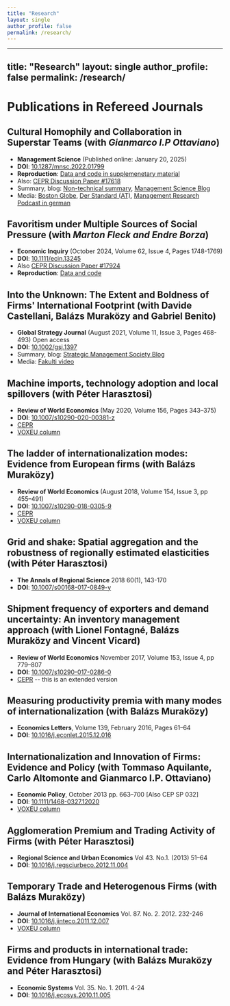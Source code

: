 ```yaml
---
title: "Research"
layout: single
author_profile: false
permalink: /research/
---
```


<!-- This page summarises my published research and ongoing projects. Entries are grouped into refereed journal articles, broader publications, books/chapters and work in progress. Wherever possible, I include Digital Object Identifiers (DOIs) or stable links so that readers can easily access the published version. Links marked with a DOI prefix point directly to the journal page via https://doi.org. -->

---
title: "Research"
layout: single
author_profile: false
permalink: /research/
---

# Publications in Refereed Journals

## **Cultural Homophily and Collaboration in Superstar Teams** (with *Gianmarco I.P Ottaviano*) 
* **Management Science** (Published online: January 20, 2025)
* **DOI**: [10.1287/mnsc.2022.01799](https://doi.org/10.1287/mnsc.2022.01799)
* **Reproduction**: [Data and code in supplemenetary material](https://pubsonline.informs.org/doi/suppl/10.1287/mnsc.2022.01799)
* Also: [CEPR Discussion Paper #17618](https://cepr.org/publications/dp17618)
* Summary, blog: [Non-technical summary](/mansci-ntsummary/), [Management Science Blog](https://www.linkedin.com/feed/update/urn:li:activity:7316814873185701888/)
* Media: [Boston Globe](https://www.bostonglobe.com/2025/02/03/opinion/social-studies-economics-immigration-deportation-subtle-biases-sports/), [Der Standard (AT)](https://www.derstandard.at/story/3000000264636/die-versteckten-muster-menschlichen-verhaltens-im-fussball), [Management Research Podcast in german](https://podcasts.apple.com/at/podcast/gleich-und-gleich-gesellt-sich-gern-aber-wieviel-silobildung/id1706522611?i=1000701676874)


## **Favoritism under Multiple Sources of Social Pressure** (with *Marton Fleck and Endre Borza*)
* **Economic Inquiry** (October 2024, Volume 62, Issue 4, Pages 1748-1769) 
* **DOI**: [10.1111/ecin.13245](https://doi.org/10.1111/ecin.13245)
* Also [CEPR Discussion Paper #17924](https://cepr.org/publications/dp17924)
* **Reproduction**: [Data and code](https://doi.org/10.3886/E195463V5)

## **Into the Unknown: The Extent and Boldness of Firms' International Footprint** (with Davide Castellani, Balázs Muraközy and Gabriel Benito)
* **Global Strategy Journal** (August 2021, Volume 11, Issue 3, Pages 468-493) Open access
* **DOI**: [10.1002/gsj.1397](https://doi.org/10.1002/gsj.1397)  
* Summary, blog: [Strategic Management Society Blog](https://strategicmanagementsociety.wordpress.com/2021/03/10/into-the-unknown-a-richer-way-to-capture-firm-internationalization/)
* Media:  [Fakulti video]()

## **Machine imports, technology adoption and local spillovers** (with Péter Harasztosi)
* **Review of World Economics** (May 2020, Volume 156, Pages 343–375)
* **DOI**: [10.1007/s10290-020-00381-z](https://doi.org/10.1007/s10290-020-00381-z)
* [CEPR](https://cepr.org/publications/dp13623)
* [VOXEU column](https://voxeu.org/article/technology-adoption-machine-imports)

## **The ladder of internationalization modes: Evidence from European firms** (with Balázs Muraközy)
* **Review of World Economics** (August 2018, Volume 154, Issue 3, pp 455–491) 
* **DOI**: [10.1007/s10290-018-0305-9](https://doi.org/10.1007/s10290-018-0305-9)
* [CEPR](https://cepr.org/publications/dp12693)
* [VOXEU column](https://voxeu.org/article/ladder-internationalisation-modes)

## **Grid and shake: Spatial aggregation and the robustness of regionally estimated elasticities** (with Péter Harasztosi)
* **The Annals of Regional Science** 2018 60(1), 143-170 
* **DOI**: [10.1007/s00168-017-0849-y](https://doi.org/10.1007/s00168-017-0849-y)

## **Shipment frequency of exporters and demand uncertainty: An inventory management approach** (with Lionel Fontagné, Balázs Muraközy and Vincent Vicard)
* **Review of World Economics** November 2017, Volume 153, Issue 4, pp 779–807
* **DOI**: [10.1007/s10290-017-0286-0](https://doi.org/10.1007/s10290-017-0286-0)
* [CEPR](https://cepr.org/publications/dp11013) -- this is an extended version

## **Measuring productivity premia with many modes of internationalization** (with Balázs Muraközy)
* **Economics Letters**, Volume 139, February 2016, Pages 61–64
* **DOI**: [10.1016/j.econlet.2015.12.016](https://doi.org/10.1016/j.econlet.2015.12.016)

## **Internationalization and Innovation of Firms: Evidence and Policy** (with Tommaso Aquilante, Carlo Altomonte and Gianmarco I.P. Ottaviano)
* **Economic Policy**, October 2013 pp. 663–700 [Also CEP SP 032] 
* **DOI**: [10.1111/1468-0327.12020](https://doi.org/10.1111/1468-0327.12020)
* [VOXEU column](https://voxeu.org/article/internationalisation-innovation-and-productivity-firms)

## **Agglomeration Premium and Trading Activity of Firms** (with Péter Harasztosi)
* **Regional Science and Urban Economics** Vol 43. No.1. (2013) 51–64 
* **DOI**: [10.1016/j.regsciurbeco.2012.11.004](https://www.sciencedirect.com/science/article/abs/pii/S0166046212001044)

## **Temporary Trade and Heterogenous Firms** (with Balázs Muraközy)
* **Journal of International Economics** Vol. 87. No. 2. 2012. 232-246
* **DOI**: [10.1016/j.jinteco.2011.12.007](https://doi.org/10.1016/j.jinteco.2011.12.007)
* [VOXEU column](https://cepr.org/voxeu/columns/temporary-trade-exporting-only-once-while)

## **Firms and products in international trade: Evidence from Hungary** (with Balázs Muraközy and Péter Harasztosi)
* **Economic Systems** Vol. 35. No. 1. 2011. 4-24
* **DOI**: [10.1016/j.ecosys.2010.11.005](https://doi.org/10.1016/j.ecosys.2010.11.005)